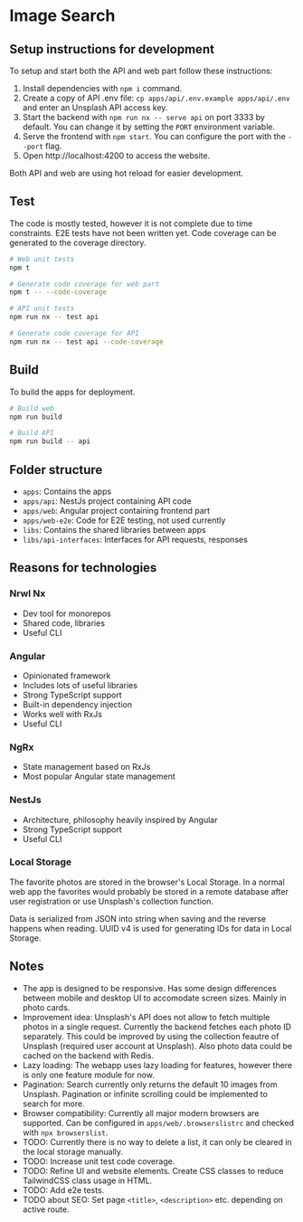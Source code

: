 # Image Search

## Setup instructions for development

To setup and start both the API and web part follow these instructions:

1. Install dependencies with `npm i` command.
2. Create a copy of API .env file: `cp apps/api/.env.example apps/api/.env` and enter an Unsplash API access key.
3. Start the backend with `npm run nx -- serve api` on port 3333 by default. You can change it by setting the `PORT` environment variable.
4. Serve the frontend with `npm start`. You can configure the port with the `--port` flag.
5. Open http://localhost:4200 to access the website.

Both API and web are using hot reload for easier development.

## Test

The code is mostly tested, however it is not complete due to time constraints. E2E tests have not been written yet.
Code coverage can be generated to the coverage directory.

```sh
# Web unit tests
npm t

# Generate code coverage for web part
npm t -- --code-coverage

# API unit tests
npm run nx -- test api

# Generate code coverage for API
npm run nx -- test api --code-coverage
```

## Build

To build the apps for deployment.

```sh
# Build web
npm run build

# Build API
npm run build -- api
```

## Folder structure

- `apps`: Contains the apps
- `apps/api`: NestJs project containing API code
- `apps/web`: Angular project containing frontend part
- `apps/web-e2e`: Code for E2E testing, not used currently
- `libs`: Contains the shared libraries between apps
- `libs/api-interfaces`: Interfaces for API requests, responses

## Reasons for technologies

### Nrwl Nx

- Dev tool for monorepos
- Shared code, libraries
- Useful CLI

### Angular

- Opinionated framework
- Includes lots of useful libraries
- Strong TypeScript support
- Built-in dependency injection
- Works well with RxJs
- Useful CLI

### NgRx

- State management based on RxJs
- Most popular Angular state management

### NestJs

- Architecture, philosophy heavily inspired by Angular
- Strong TypeScript support
- Useful CLI

### Local Storage

The favorite photos are stored in the browser's Local Storage. In a normal web app the favorites would probably be stored in a remote database after user registration or use Unsplash's collection function.

Data is serialized from JSON into string when saving and the reverse happens when reading. UUID v4 is used for generating IDs for data in Local Storage.

## Notes

- The app is designed to be responsive. Has some design differences between mobile and desktop UI to accomodate screen sizes. Mainly in photo cards.
- Improvement idea: Unsplash's API does not allow to fetch multiple photos in a single request. Currently the backend fetches each photo ID separately. This could be improved by using the collection feautre of Unsplash (required user account at Unsplash). Also photo data could be cached on the backend with Redis.
- Lazy loading: The webapp uses lazy loading for features, however there is only one feature module for now.
- Pagination: Search currently only returns the default 10 images from Unsplash. Pagination or infinite scrolling could be implemented to search for more.
- Browser compatibility: Currently all major modern browsers are supported. Can be configured in `apps/web/.browserslistrc` and checked with `npx browserslist`.
- TODO: Currently there is no way to delete a list, it can only be cleared in the local storage manually.
- TODO: Increase unit test code coverage.
- TODO: Refine UI and website elements. Create CSS classes to reduce TailwindCSS class usage in HTML.
- TODO: Add e2e tests.
- TODO about SEO: Set page `<title>`, `<description>` etc. depending on active route.
